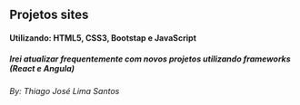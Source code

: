 ## Projetos sites 

#### Utilizando: HTML5, CSS3, Bootstap e JavaScript

##### Irei atualizar frequentemente com novos projetos utilizando frameworks (React e Angula)


*By: Thiago José Lima Santos*

 
